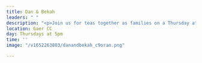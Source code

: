 ```yaml
---
title: Dan & Bekah
leaders: " "
description: "<p>Join us for teas together as families on a Thursday at the Gaer CC.</p>"
location: Gaer CC
day: Thursdays at 5pm
time: ''
image: "/v1652263803/danandbekah_c9oran.png"

---
```

